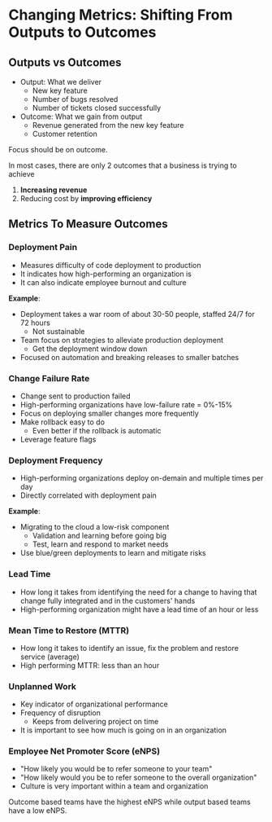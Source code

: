 # Changing Metrics: Shifting From Outputs to Outcomes

## Outputs vs Outcomes

- Output: What we deliver
  - New key feature
  - Number of bugs resolved
  - Number of tickets closed successfully
- Outcome: What we gain from output
  - Revenue generated from the new key feature
  - Customer retention

Focus should be on outcome.

In most cases, there are only 2 outcomes that a business is trying to achieve

1. **Increasing revenue**
2. Reducing cost by **improving efficiency**

## Metrics To Measure Outcomes

### Deployment Pain

- Measures difficulty of code deployment to production
- It indicates how high-performing an organization is
- It can also indicate employee burnout and culture

**Example**:

- Deployment takes a war room of about 30-50 people, staffed 24/7 for 72 hours
  - Not sustainable
- Team focus on strategies to alleviate production deployment
  - Get the deployment window down
- Focused on automation and breaking releases to smaller batches

### Change Failure Rate

- Change sent to production failed
- High-performing organizations have low-failure rate = 0%-15%
- Focus on deploying smaller changes more frequently
- Make rollback easy to do
  - Even better if the rollback is automatic
- Leverage feature flags

### Deployment Frequency

- High-performing organizations deploy on-demain and multiple times per day
- Directly correlated with deployment pain

**Example**:

- Migrating to the cloud a low-risk component
  - Validation and learning before going big
  - Test, learn and respond to market needs
- Use blue/green deployments to learn and mitigate risks

### Lead Time

- How long it takes from identifying the need for a change to having that change fully integrated and in the customers' hands
- High-performing organization might have a lead time of an hour or less

### Mean Time to Restore (MTTR)

- How long it takes to identify an issue, fix the problem and restore service (average)
- High performing MTTR: less than an hour

### Unplanned Work

- Key indicator of organizational performance
- Frequency of disruption
  - Keeps from delivering project on time
- It is important to see how much is going on in an organization

### Employee Net Promoter Score (eNPS)

- "How likely you would be to refer someone to your team"
- "How likely would you be to refer someone to the overall organization"
- Culture is very important within a team and organization

Outcome based teams have the highest eNPS while output based teams have a low eNPS.
